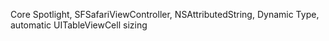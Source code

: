 Core Spotlight, SFSafariViewController, NSAttributedString, Dynamic Type, automatic UITableViewCell sizing
